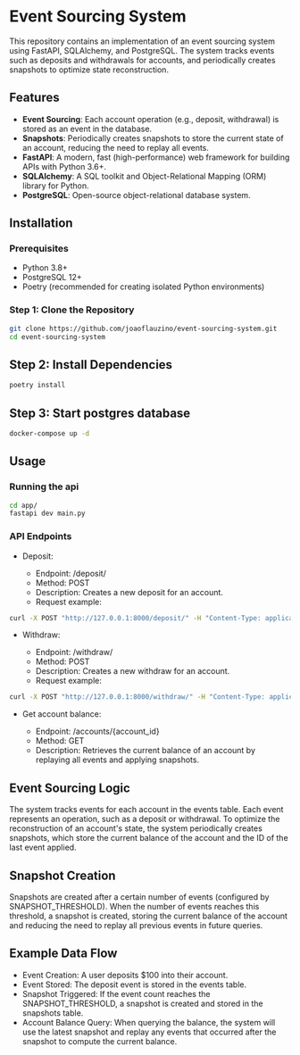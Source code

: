 # Event Sourcing System

This repository contains an implementation of an event sourcing system using FastAPI, SQLAlchemy, and PostgreSQL. The system tracks events such as deposits and withdrawals for accounts, and periodically creates snapshots to optimize state reconstruction.

## Features

- **Event Sourcing**: Each account operation (e.g., deposit, withdrawal) is stored as an event in the database.
- **Snapshots**: Periodically creates snapshots to store the current state of an account, reducing the need to replay all events.
- **FastAPI**: A modern, fast (high-performance) web framework for building APIs with Python 3.6+.
- **SQLAlchemy**: A SQL toolkit and Object-Relational Mapping (ORM) library for Python.
- **PostgreSQL**: Open-source object-relational database system.

## Installation

### Prerequisites

- Python 3.8+
- PostgreSQL 12+
- Poetry (recommended for creating isolated Python environments)

### Step 1: Clone the Repository

```bash
git clone https://github.com/joaoflauzino/event-sourcing-system.git
cd event-sourcing-system
```
## Step 2: Install Dependencies

```bash
poetry install
```
## Step 3: Start postgres database

```bash
docker-compose up -d
```

## Usage 

### Running the api

```bash
cd app/
fastapi dev main.py
```

### API Endpoints

- Deposit:

    - Endpoint: /deposit/
    - Method: POST
    - Description: Creates a new deposit for an account.
    - Request example:

```bash
curl -X POST "http://127.0.0.1:8000/deposit/" -H "Content-Type: application/json" -d '{"account_id": 1, "amount": 100.0}'
```


- Withdraw:

    - Endpoint: /withdraw/
    - Method: POST
    - Description: Creates a new withdraw for an account.
    - Request example:


```bash
curl -X POST "http://127.0.0.1:8000/withdraw/" -H "Content-Type: application/json" -d '{"account_id": 1, "amount": 100.0}'
```

- Get account balance:

    - Endpoint: /accounts/{account_id}
    - Method: GET
    - Description: Retrieves the current balance of an account by replaying all events and applying snapshots.


## Event Sourcing Logic

The system tracks events for each account in the events table. Each event represents an operation, such as a deposit or withdrawal. To optimize the reconstruction of an account's state, the system periodically creates snapshots, which store the current balance of the account and the ID of the last event applied.

## Snapshot Creation

Snapshots are created after a certain number of events (configured by SNAPSHOT_THRESHOLD). When the number of events reaches this threshold, a snapshot is created, storing the current balance of the account and reducing the need to replay all previous events in future queries.

## Example Data Flow

- Event Creation: A user deposits $100 into their account.
- Event Stored: The deposit event is stored in the events table.
- Snapshot Triggered: If the event count reaches the SNAPSHOT_THRESHOLD, a snapshot is created and stored in the snapshots table.
- Account Balance Query: When querying the balance, the system will use the latest snapshot and replay any events that occurred after the snapshot to compute the current balance.
 

